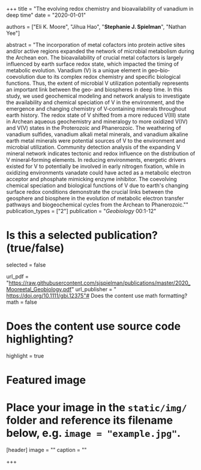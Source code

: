 +++
title = "The evolving redox chemistry and bioavailability of vanadium in deep time"
date = "2020-01-01"

authors = ["Eli K. Moore", "Jihua Hao", "**Stephanie J. Spielman**", "Nathan Yee"]

abstract = "The incorporation of metal cofactors into protein active sites and/or active regions expanded the network of microbial metabolism during the Archean eon. The bioavailability of crucial metal cofactors is largely influenced by earth surface redox state, which impacted the timing of metabolic evolution. Vanadium (V) is a unique element in geo–bio‐coevolution due to its complex redox chemistry and specific biological functions. Thus, the extent of microbial V utilization potentially represents an important link between the geo‐ and biospheres in deep time. In this study, we used geochemical modeling and network analysis to investigate the availability and chemical speciation of V in the environment, and the emergence and changing chemistry of V‐containing minerals throughout earth history. The redox state of V shifted from a more reduced V(III) state in Archean aqueous geochemistry and mineralogy to more oxidized V(IV) and V(V) states in the Proterozoic and Phanerozoic. The weathering of vanadium sulfides, vanadium alkali metal minerals, and vanadium alkaline earth metal minerals were potential sources of V to the environment and microbial utilization. Community detection analysis of the expanding V mineral network indicates tectonic and redox influence on the distribution of V mineral‐forming elements. In reducing environments, energetic drivers existed for V to potentially be involved in early nitrogen fixation, while in oxidizing environments vanadate could have acted as a metabolic electron acceptor and phosphate mimicking enzyme inhibitor. The coevolving chemical speciation and biological functions of V due to earth's changing surface redox conditions demonstrate the crucial links between the geosphere and biosphere in the evolution of metabolic electron transfer pathways and biogeochemical cycles from the Archean to Phanerozoic.""
publication_types = ["2"]
publication = "*Geobiology* 00:1-12"

# Is this a selected publication? (true/false)
selected = false



url_pdf = "https://raw.githubusercontent.com/sjspielman/publications/master/2020_Mooreetal_Geobiology.pdf"
url_publisher = " https://doi.org/10.1111/gbi.12375"# Does the content use math formatting?
math = false

# Does the content use source code highlighting?
highlight = true

# Featured image
# Place your image in the `static/img/` folder and reference its filename below, e.g. `image = "example.jpg"`.
[header]
image = ""
caption = ""



+++
<!-- 

publication = "*Geobiology* In Press."
-->
<!-- More detail can easily be written here using *Markdown* and $\rm \LaTeX$ math code. -->
